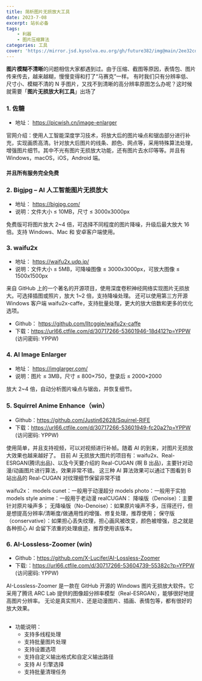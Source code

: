 ```yaml
---
title: 简析图片无损放大工具	
date: 2023-7-08
excerpt: 站长必备
tags: 
    - 利器
    - 图片压缩算法
categories: 工具
cover: 'https://mirror.jsd.kysolva.eu.org/gh/future382/img@main/2ee32cdf8a48400a8506f74e4e547d37.webp'
---
```




**图片模糊不清晰**的问题相信大家都遇到过。由于压缩、截图等原因，表情包、图片传来传去，越来越糊，慢慢变得和打了“马赛克”一样。
有时我们只有分辨率低、尺寸小、模糊不清的 N 手图片，又找不到清晰的高分辨率原图怎么办呢？这时候就需要「**图片无损放大利工具**」出场了

### 1. 佐糖

- 地址： https://picwish.cn/image-enlarger

官网介绍：使用人工智能深度学习技术，将放大后的图片噪点和锯齿部分进行补充，实现画质高清。针对放大后图片的线条、颜色、网点等，采用特殊算法处理，增强图片细节。其中不光有图片无损放大功能，还有图片去水印等等。并且有 Windows，macOS，iOS，Android 端。

#### 并且所有服务完全免费

### 2. Bigjpg – AI 人工智能图片无损放大

- 地址： https://bigjpg.com/
- 说明：文件大小 ≤ 10MB，尺寸 ≤ 3000x3000px

免费版可将图片放大 2~4 倍，可选择不同程度的图片降噪，升级后最大放大 16 倍。支持 Windows、Mac 和 安卓客户端使用。



### 3. **waifu2x**

- 地址： https://waifu2x.udp.jp/
- 说明：文件大小 ≤ 5MB，可降噪图像 ≤ 3000x3000px，可放大图像 ≤ 1500x1500px

来自 GitHub 上的一个著名的开源项目，使用深度卷积神经网络实现图片无损放大。可选择插图或照片，放大 1~2 倍，支持降噪处理。
还可以使用第三方开源 Windows 客户端 waifu2x-caffe，支持批量处理，更大的放大倍数和更多的优化选项。

- Github： https://github.com/lltcggie/waifu2x-caffe
- 下载：https://url66.ctfile.com/d/30717266-53601946-18d412?p=YPPW (访问密码: YPPW)

### 4. **AI Image Enlarger**

- 地址： https://imglarger.com/
- 说明：图片 ≤ 3MB，尺寸 ≤ 800×750，登录后 ≤ 2000×2000

放大 2~4 倍，自动分析图片噪点与锯齿，并恢复细节。

### 5. Squirrel Anime Enhance（win）

- Github：https://github.com/Justin62628/Squirrel-RIFE
- 下载：https://url66.ctfile.com/d/30717266-53601949-fc20a2?p=YPPW (访问密码: YPPW)

使用简单，并且支持视频，可以对视频进行补帧。随着 AI 的到来，对图片无损放大效果也越来越好了。 目前 AI 无损放大图片的项目有：waifu2x、Real-ESRGAN(腾讯出品)、以及今天要介绍的 Real-CUGAN (啊 B 出品)，主要针对动漫/动画图片进行算法，效果非常不错。 这三种 AI 算法效果可以通过下图看到 B 站出品的 Real-CUGAN 对纹理细节保留非常不错

waifu2x： models cunet：一般用于动漫超分 models photo：一般用于实拍 models style anime：一般用于老动漫
realCUGAN： 降噪版（Denoise）：主要针对原片噪声多； 无降噪版（No-Denoise）：如果原片噪声不多，压得还行，但是想提高分辨率/清晰度/做通用性的增强、修复处理，推荐使用； 保守版（conservative）：如果担心丢失纹理，担心画风被改变，颜色被增强，总之就是各种担心 AI 会留下浓重的处理痕迹，推荐使用该版本。



### 6. AI-Lossless-Zoomer (win)

- Github：https://github.com/X-Lucifer/AI-Lossless-Zoomer
- 下载:：https://url66.ctfile.com/d/30717266-53604739-55382c?p=YPPW (访问密码: YPPW)

AI-Lossless-Zoomer 是一款在 GitHub 开源的 Windows 图片无损放大软件。它采用了腾讯 ARC Lab 提供的图像超分辨率模型（Real-ESRGAN），能够很好地提高图片分辨率。
无论是真实照片、还是动漫图片、插画、表情包等，都有很好的放大效果。

[![68747470733a2f2f63646e2e6a7364656c6976722e6e65742f67682f582d4c7563696665722f41492d4c6f73736c6573732d5a6f6f6d6572406d61737465722f737465702f312e706e67.webp](data:image/svg+xml;base64,PCEtLUFyZ29uTG9hZGluZy0tPgo8c3ZnIHdpZHRoPSIxIiBoZWlnaHQ9IjEiIHhtbG5zPSJodHRwOi8vd3d3LnczLm9yZy8yMDAwL3N2ZyIgc3Ryb2tlPSIjZmZmZmZmMDAiPjxnPjwvZz4KPC9zdmc+)](https://cdn.nlark.com/yuque/0/2023/webp/22578074/1672552450172-b779300c-5909-4506-a50c-ed1c06da95c2.webp#averageHue=%232c3039&clientId=ud28949a7-da57-4&from=ui&id=uf5957df3&name=68747470733a2f2f63646e2e6a7364656c6976722e6e65742f67682f582d4c7563696665722f41492d4c6f73736c6573732d5a6f6f6d6572406d61737465722f737465702f312e706e67.webp&originHeight=682&originWidth=948&originalType=binary&ratio=1&rotation=0&showTitle=false&size=99486&status=done&style=none&taskId=uc59936da-1b80-471f-a782-1ae405ea524&title=)

- 功能说明：
  - 支持多线程处理
  - 支持批量图片处理
  - 支持设置选项
  - 支持自定义输出格式和自定义输出路径
  - 支持 AI 引擎选择
  - 支持批量清理任务